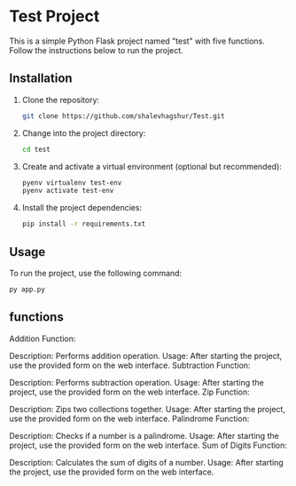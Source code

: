 # Test Project

This is a simple Python Flask project named "test" with five functions. Follow the instructions below to run the project.

## Installation

1. Clone the repository:

    ```bash
    git clone https://github.com/shalevhagshur/Test.git
    ```

2. Change into the project directory:

    ```bash
    cd test
    ```

3. Create and activate a virtual environment (optional but recommended):

    ```bash
    pyenv virtualenv test-env
    pyenv activate test-env
    ```

4. Install the project dependencies:

    ```bash
    pip install -r requirements.txt
    ```

## Usage

To run the project, use the following command:

```bash
py app.py
```


## functions
Addition Function:

Description: Performs addition operation.
Usage: After starting the project, use the provided form on the web interface.
Subtraction Function:

Description: Performs subtraction operation.
Usage: After starting the project, use the provided form on the web interface.
Zip Function:

Description: Zips two collections together.
Usage: After starting the project, use the provided form on the web interface.
Palindrome Function:

Description: Checks if a number is a palindrome.
Usage: After starting the project, use the provided form on the web interface.
Sum of Digits Function:

Description: Calculates the sum of digits of a number.
Usage: After starting the project, use the provided form on the web interface.